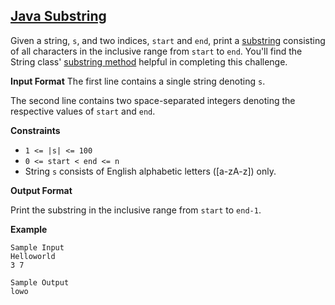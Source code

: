 ## [Java Substring](https://www.hackerrank.com/challenges/java-substring/problem)

Given a string, `s`, and two indices, `start` and `end`, print a [substring](https://en.wikipedia.org/wiki/Substring) consisting of all characters in the inclusive range from `start` to `end`. 
You'll find the String class' [substring method](https://docs.oracle.com/javase/8/docs/api/java/lang/String.html#substring-int-int-) helpful in completing this challenge.

**Input Format**
The first line contains a single string denoting `s`.

The second line contains two space-separated integers denoting the respective values of  `start` and `end`.

**Constraints**
* `1 <= |s| <= 100`
* `0 <= start < end <= n`
* String `s` consists of English alphabetic letters ([a-zA-z]) only.

**Output Format**

Print the substring in the inclusive range from  `start` to `end-1`.

**Example**
````
Sample Input
Helloworld
3 7

Sample Output
lowo
````
